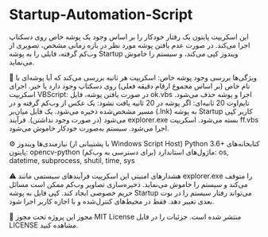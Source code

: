 # Startup-Automation-Script
این اسکریپت پایتون یک رفتار خودکار را بر اساس وجود یک پوشه خاص روی دسکتاپ اجرا می‌کند. در صورت عدم یافتن پوشه مورد نظر در بازه زمانی مشخص، تصویری از وب‌کم گرفته، فایلی را به پوشه Startup ویندوز کپی می‌کند، و سیستم را خاموش می‌نماید.


🔧 ویژگی‌ها
بررسی وجود پوشه خاص: اسکریپت هر ثانیه بررسی می‌کند که آیا پوشه‌ای با نام خاص (بر اساس مجموع ارقام دقیقه فعلی) روی دسکتاپ وجود دارد یا خیر.
اجرای اسکریپت VBScript: در صورت یافتن پوشه، فایل ok.vbs اجرا و پوشه حذف می‌شود.
تایم‌اوت 20 ثانیه‌ای: اگر پوشه در 20 ثانیه یافت نشود:
یک عکس از وب‌کم گرفته و در مسیر مشخص‌شده ذخیره می‌شود.
یک فایل میان‌بر (.lnk) به پوشه Startup کاربر کپی می‌شود (در صورت وجود نداشتن).
فرآیند explorer.exe بسته می‌شود.
اسکریپت ff.vbs اجرا می‌شود.
سیستم به‌صورت خودکار خاموش می‌شود.

⚙️ نیازمندی‌ها
ویندوز (با پشتیبانی از Windows Script Host)
Python 3.6+
کتابخانه‌های پایتون:
opencv-python (برای دسترسی به وب‌کم)
ماژول‌های استاندارد: os, datetime, subprocess, shutil, time, sys

⚠️ هشدارهای امنیتی
این اسکریپت فرآیندهای سیستمی مانند explorer.exe را متوقف می‌کند و سیستم را خاموش می‌نماید.
ذخیره‌سازی تصاویر وب‌کم ممکن است مسائل حریم خصوصی ایجاد کند.
کپی فایل به پوشه Startup می‌تواند رفتار سیستم را در بوت بعدی تغییر دهد.
فقط در محیط‌های کنترل‌شده و با اجازه کاربر اجرا شود.

📜 مجوز
این پروژه تحت مجوز MIT License منتشر شده است. جزئیات را در فایل LICENSE مشاهده کنید.

